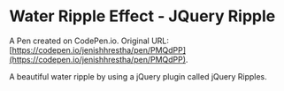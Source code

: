 # Water Ripple Effect - JQuery Ripple

A Pen created on CodePen.io. Original URL: [https://codepen.io/jenishhrestha/pen/PMQdPP](https://codepen.io/jenishhrestha/pen/PMQdPP).

A beautiful water ripple by using a jQuery plugin called jQuery Ripples.